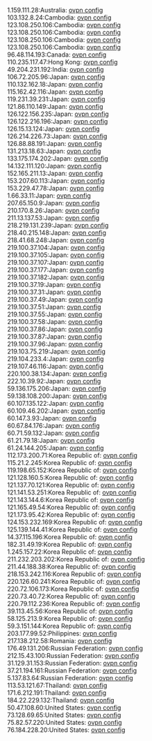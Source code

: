 1.159.111.28:Australia: [ovpn config](vpn/1_159_111_28.ovpn)  
103.132.8.24:Cambodia: [ovpn config](vpn/103_132_8_24.ovpn)  
123.108.250.106:Cambodia: [ovpn config](vpn/123_108_250_106.ovpn)  
123.108.250.106:Cambodia: [ovpn config](vpn/123_108_250_106.ovpn)  
123.108.250.106:Cambodia: [ovpn config](vpn/123_108_250_106.ovpn)  
123.108.250.106:Cambodia: [ovpn config](vpn/123_108_250_106.ovpn)  
96.48.114.193:Canada: [ovpn config](vpn/96_48_114_193.ovpn)  
110.235.117.47:Hong Kong: [ovpn config](vpn/110_235_117_47.ovpn)  
49.204.231.192:India: [ovpn config](vpn/49_204_231_192.ovpn)  
106.72.205.96:Japan: [ovpn config](vpn/106_72_205_96.ovpn)  
110.132.162.18:Japan: [ovpn config](vpn/110_132_162_18.ovpn)  
115.162.42.116:Japan: [ovpn config](vpn/115_162_42_116.ovpn)  
119.231.39.231:Japan: [ovpn config](vpn/119_231_39_231.ovpn)  
121.86.110.149:Japan: [ovpn config](vpn/121_86_110_149.ovpn)  
126.122.156.235:Japan: [ovpn config](vpn/126_122_156_235.ovpn)  
126.122.216.196:Japan: [ovpn config](vpn/126_122_216_196.ovpn)  
126.15.13.124:Japan: [ovpn config](vpn/126_15_13_124.ovpn)  
126.214.226.73:Japan: [ovpn config](vpn/126_214_226_73.ovpn)  
126.88.88.191:Japan: [ovpn config](vpn/126_88_88_191.ovpn)  
131.213.18.63:Japan: [ovpn config](vpn/131_213_18_63.ovpn)  
133.175.174.202:Japan: [ovpn config](vpn/133_175_174_202.ovpn)  
14.132.111.120:Japan: [ovpn config](vpn/14_132_111_120.ovpn)  
152.165.211.13:Japan: [ovpn config](vpn/152_165_211_13.ovpn)  
153.207.60.113:Japan: [ovpn config](vpn/153_207_60_113.ovpn)  
153.229.47.78:Japan: [ovpn config](vpn/153_229_47_78.ovpn)  
1.66.33.11:Japan: [ovpn config](vpn/1_66_33_11.ovpn)  
207.65.150.9:Japan: [ovpn config](vpn/207_65_150_9.ovpn)  
210.170.8.26:Japan: [ovpn config](vpn/210_170_8_26.ovpn)  
211.13.137.53:Japan: [ovpn config](vpn/211_13_137_53.ovpn)  
218.219.131.239:Japan: [ovpn config](vpn/218_219_131_239.ovpn)  
218.40.215.148:Japan: [ovpn config](vpn/218_40_215_148.ovpn)  
218.41.68.248:Japan: [ovpn config](vpn/218_41_68_248.ovpn)  
219.100.37.104:Japan: [ovpn config](vpn/219_100_37_104.ovpn)  
219.100.37.105:Japan: [ovpn config](vpn/219_100_37_105.ovpn)  
219.100.37.107:Japan: [ovpn config](vpn/219_100_37_107.ovpn)  
219.100.37.177:Japan: [ovpn config](vpn/219_100_37_177.ovpn)  
219.100.37.182:Japan: [ovpn config](vpn/219_100_37_182.ovpn)  
219.100.37.19:Japan: [ovpn config](vpn/219_100_37_19.ovpn)  
219.100.37.31:Japan: [ovpn config](vpn/219_100_37_31.ovpn)  
219.100.37.49:Japan: [ovpn config](vpn/219_100_37_49.ovpn)  
219.100.37.51:Japan: [ovpn config](vpn/219_100_37_51.ovpn)  
219.100.37.55:Japan: [ovpn config](vpn/219_100_37_55.ovpn)  
219.100.37.58:Japan: [ovpn config](vpn/219_100_37_58.ovpn)  
219.100.37.86:Japan: [ovpn config](vpn/219_100_37_86.ovpn)  
219.100.37.87:Japan: [ovpn config](vpn/219_100_37_87.ovpn)  
219.100.37.96:Japan: [ovpn config](vpn/219_100_37_96.ovpn)  
219.103.75.219:Japan: [ovpn config](vpn/219_103_75_219.ovpn)  
219.104.233.4:Japan: [ovpn config](vpn/219_104_233_4.ovpn)  
219.107.46.116:Japan: [ovpn config](vpn/219_107_46_116.ovpn)  
220.100.38.134:Japan: [ovpn config](vpn/220_100_38_134.ovpn)  
222.10.39.92:Japan: [ovpn config](vpn/222_10_39_92.ovpn)  
59.136.175.206:Japan: [ovpn config](vpn/59_136_175_206.ovpn)  
59.138.108.200:Japan: [ovpn config](vpn/59_138_108_200.ovpn)  
60.107.135.122:Japan: [ovpn config](vpn/60_107_135_122.ovpn)  
60.109.46.202:Japan: [ovpn config](vpn/60_109_46_202.ovpn)  
60.147.3.93:Japan: [ovpn config](vpn/60_147_3_93.ovpn)  
60.67.84.176:Japan: [ovpn config](vpn/60_67_84_176.ovpn)  
60.71.59.132:Japan: [ovpn config](vpn/60_71_59_132.ovpn)  
61.21.79.18:Japan: [ovpn config](vpn/61_21_79_18.ovpn)  
61.24.144.205:Japan: [ovpn config](vpn/61_24_144_205.ovpn)  
112.173.200.71:Korea Republic of: [ovpn config](vpn/112_173_200_71.ovpn)  
115.21.2.245:Korea Republic of: [ovpn config](vpn/115_21_2_245.ovpn)  
119.198.65.152:Korea Republic of: [ovpn config](vpn/119_198_65_152.ovpn)  
121.128.160.5:Korea Republic of: [ovpn config](vpn/121_128_160_5.ovpn)  
121.137.70.121:Korea Republic of: [ovpn config](vpn/121_137_70_121.ovpn)  
121.141.53.251:Korea Republic of: [ovpn config](vpn/121_141_53_251.ovpn)  
121.143.144.6:Korea Republic of: [ovpn config](vpn/121_143_144_6.ovpn)  
121.165.49.54:Korea Republic of: [ovpn config](vpn/121_165_49_54.ovpn)  
121.173.95.42:Korea Republic of: [ovpn config](vpn/121_173_95_42.ovpn)  
124.153.232.169:Korea Republic of: [ovpn config](vpn/124_153_232_169.ovpn)  
125.139.144.41:Korea Republic of: [ovpn config](vpn/125_139_144_41.ovpn)  
14.37.115.196:Korea Republic of: [ovpn config](vpn/14_37_115_196.ovpn)  
182.31.49.19:Korea Republic of: [ovpn config](vpn/182_31_49_19.ovpn)  
1.245.157.22:Korea Republic of: [ovpn config](vpn/1_245_157_22.ovpn)  
211.232.203.202:Korea Republic of: [ovpn config](vpn/211_232_203_202.ovpn)  
211.44.188.38:Korea Republic of: [ovpn config](vpn/211_44_188_38.ovpn)  
218.153.242.116:Korea Republic of: [ovpn config](vpn/218_153_242_116.ovpn)  
220.126.60.241:Korea Republic of: [ovpn config](vpn/220_126_60_241.ovpn)  
220.72.106.173:Korea Republic of: [ovpn config](vpn/220_72_106_173.ovpn)  
220.73.40.72:Korea Republic of: [ovpn config](vpn/220_73_40_72.ovpn)  
220.79.112.236:Korea Republic of: [ovpn config](vpn/220_79_112_236.ovpn)  
39.113.45.56:Korea Republic of: [ovpn config](vpn/39_113_45_56.ovpn)  
58.125.213.9:Korea Republic of: [ovpn config](vpn/58_125_213_9.ovpn)  
59.3.151.144:Korea Republic of: [ovpn config](vpn/59_3_151_144.ovpn)  
203.177.99.52:Philippines: [ovpn config](vpn/203_177_99_52.ovpn)  
217.138.212.58:Romania: [ovpn config](vpn/217_138_212_58.ovpn)  
176.49.131.206:Russian Federation: [ovpn config](vpn/176_49_131_206.ovpn)  
212.15.43.100:Russian Federation: [ovpn config](vpn/212_15_43_100.ovpn)  
31.129.31.153:Russian Federation: [ovpn config](vpn/31_129_31_153.ovpn)  
37.21.194.161:Russian Federation: [ovpn config](vpn/37_21_194_161.ovpn)  
5.137.83.64:Russian Federation: [ovpn config](vpn/5_137_83_64.ovpn)  
113.53.121.67:Thailand: [ovpn config](vpn/113_53_121_67.ovpn)  
171.6.212.191:Thailand: [ovpn config](vpn/171_6_212_191.ovpn)  
184.22.229.132:Thailand: [ovpn config](vpn/184_22_229_132.ovpn)  
50.47.108.60:United States: [ovpn config](vpn/50_47_108_60.ovpn)  
73.128.69.65:United States: [ovpn config](vpn/73_128_69_65.ovpn)  
75.82.57.220:United States: [ovpn config](vpn/75_82_57_220.ovpn)  
76.184.228.20:United States: [ovpn config](vpn/76_184_228_20.ovpn)  
